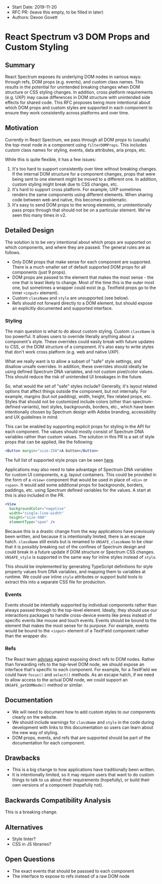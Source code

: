 <!-- Copyright 2020 Adobe. All rights reserved.
This file is licensed to you under the Apache License, Version 2.0 (the "License");
you may not use this file except in compliance with the License. You may obtain a copy
of the License at http://www.apache.org/licenses/LICENSE-2.0
Unless required by applicable law or agreed to in writing, software distributed under
the License is distributed on an "AS IS" BASIS, WITHOUT WARRANTIES OR REPRESENTATIONS
OF ANY KIND, either express or implied. See the License for the specific language
governing permissions and limitations under the License. -->

- Start Date: 2019-11-20
- RFC PR: (leave this empty, to be filled in later)
- Authors: Devon Govett

# React Spectrum v3 DOM Props and Custom Styling

## Summary

React Spectrum exposes its underlying DOM nodes in various ways: through refs, DOM props (e.g. events), and custom class names. This results in the potential for unintended breaking changes when DOM structure or CSS styling changes. In addition, cross platform requirements (e.g. UXP) may cause differences in DOM structure with unintended side effects for shared code. This RFC proposes being more intentional about which DOM props and custom styles are supported in each component to ensure they work consistently across platforms and over time.

## Motivation

Currently in React Spectrum, we pass through all DOM props to (usually) the top-most node in a component using `filterDOMProps`. This includes custom class names for styling, events, data attributes, aria props, etc.

While this is quite flexible, it has a few issues:

1. It's too hard to support consistently over time without breaking changes. If the internal DOM structure for a component changes, props that were being sent to one element might be moved to a different one. In addition, custom styling might break due to CSS changes, etc.
2. It's hard to support cross platform. For example, UXP sometimes renders the same components using different elements. When sharing code between web and native, this becomes problematic.
3. It's easy to send DOM props to the wrong elements, or unintentionally pass props through that should not be on a particular element. We've seen this many times in v2.

## Detailed Design

The solution is to be very intentional about which props are supported on which components, and where they are passed. The general rules are as follows.

* Only DOM props that make sense for each component are supported. There is a much smaller set of default supported DOM props for all components (just 9 props).
* DOM props are passed to the element that makes the most sense - the one that is least likely to change. Most of the time this is the outer most one, but sometimes a wrapper could exist (e.g. Textfield props go to the inner `<input>` element).
* Custom `className` and `style` are unsupported (see below).
* Refs should not forward directly to a DOM element, but should expose an explicitly documented and supported interface.

### Styling

The main question is what to do about custom styling. Custom `className` is too powerful. It allows users to override literally anything about a component's style. These overrides could easily break with future updates to CSS, or the DOM structure of a component. It's also easy to write styles that don't work cross platform (e.g. web and native UXP).

What we really want is to allow a subset of "safe" style settings, and disallow unsafe overrides. In addition, these overrides should ideally be using defined Spectrum DNA variables, and not custom pixel/color values. This should reduce the risk of unintended UI breakages in the future.

So, what would the set of "safe" styles include? Generally, it's layout related options that affect things outside the component, but not internally. For example, margins (but not padding), width, height, flex related props, etc. Styles that should not be customized include colors (other than spectrum-defined variants), text styles, backgrounds, borders, etc., which have been intentionally chosen by Spectrum design with Adobe branding, accessibility and UX guidelines in mind.

This can be enabled by supporting explicit props for styling in the API for each component. The values should mostly consist of Spectrum DNA variables rather than custom values. The solution in this PR is a set of style props that can be applied, like the following:

```jsx
<Button margin="size-250">A button</Button>
```

The full list of supported style props can be seen [here](https://github.com/adobe/react-spectrum/blob/master/packages/%40react-types/shared/src/style.d.ts ).

Applications may also need to take advantage of Spectrum DNA variables for custom UI components, e.g. layout containers. This could be provided in the form of a `<View>` component that would be used in place of `<div>` or `<span>`. It would add some additional props for backgrounds, borders, paddings, etc. using Spectrum defined variables for the values. A start at this is also included in the PR.

```jsx
<View
  backgroundColor="negative"
  width="single-line-width"
  height="size-500"
  elementType="span" />
```

Because this is a drastic change from the way applications have previously been written, and because it is intentionally limited, there is an escape hatch. `className` still exists but is renamed to `UNSAFE_className` to be clear that it is possibly breaking out of the confines of Spectrum design and could break in a future update if DOM structure or Spectrum CSS changes. `UNSAFE_style` is supported in the same way for inline styles instead of `style`.

This should be implemented by generating TypeScript definitions for style property values from DNA variables, and mapping them to variables at runtime. We could use inline `style` attributes or support build tools to extract this into a separate CSS file for production.

### Events

Events should be intentially supported by individual components rather than always passed through to the top-level element. Ideally, they should use our interactions packages to handle cross-device events like press instead of specific events like mouse and touch events. Events should be bound to the element that makes the most sense for its purpose. For example, events would be bound to the `<input>` element of a TextField component rather than the wrapper div.

### Refs

The React team [advises](https://reactjs.org/docs/refs-and-the-dom.html#exposing-dom-refs-to-parent-components) against exposing direct refs to DOM nodes. Rather than forwarding refs to the top-level DOM node, we should expose an interface that's specific to each component. For example, for a TextField we could have `focus()` and `select()` methods. As an escape hatch, if we need to allow access to the actual DOM node, we could support an `UNSAFE_getDOMNode()` method or similar.

## Documentation

* We will need to document how to add custom styles to our components clearly on the website.
* We should include warnings for `className` and `style` in the code during development with links to this documentation so users can learn about the new way of styling.
* DOM props, events, and refs that are supported should be part of the documentation for each component.

## Drawbacks

* This is a big change to how applications have traditionally been written.
* It is intentionally limited, so it may require users that want to do custom things to talk to us about their requirements (hopefully), or build their own versions of a component (hopefully not).

## Backwards Compatibility Analysis

This is a breaking change.

## Alternatives

* Style linter?
* CSS in JS libraries?

## Open Questions

* The exact events that should be passsed to each component
* The interface to expose to refs instead of a raw DOM node
